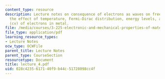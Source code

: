 ```yaml
---
content_type: resource
description: Lecture notes on consequence of electrons as waves on free electron model,
  the effect of temperature, Fermi-Dirac distribution, energy levels, and heat capacity
  (cv) of electrons in metal.
file: /media/courses/3-225-electronic-and-mechanical-properties-of-materials-fall-2007/028c4235617140f9b44c51728098cc4f_lecture_4.pdf
file_type: application/pdf
learning_resource_types:
- Lecture Notes
ocw_type: OCWFile
parent_title: Lecture Notes
parent_type: CourseSection
resourcetype: Document
title: lecture_4.pdf
uid: 028c4235-6171-40f9-b44c-51728098cc4f
---
```

